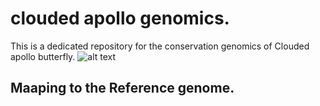 # clouded apollo genomics. 
This is a dedicated repository for the conservation genomics of Clouded apollo butterfly. 
![alt text](https://upload.wikimedia.org/wikipedia/commons/thumb/1/10/Parnassius_mnemosyne_MHNT_CUT_2013_3_5_Le_Mont_Dore_Male_dos.jpg/1920px-Parnassius_mnemosyne_MHNT_CUT_2013_3_5_Le_Mont_Dore_Male_dos.jpg "Logo Title Text 1")
## Maaping to the Reference genome. 
